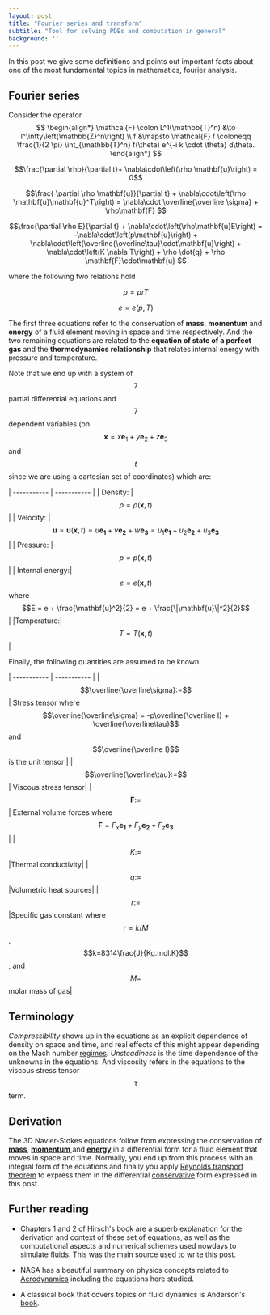 ```yaml
---
layout: post
title: "Fourier series and transform"
subtitle: "Tool for solving PDEs and computation in general"
background: '' 
---
```

<script src="https://polyfill.io/v3/polyfill.min.js?features=es6"></script>
<script id="MathJax-script" async src="https://cdn.jsdelivr.net/npm/mathjax@3/es5/tex-mml-chtml.js"></script>

In this post we give some definitions and points out important facts about one of the most fundamental topics in mathematics, fourier analysis. 

## Fourier series

Consider the operator
$$
\begin{align*}
  \mathcal{F} \colon L^1(\mathbb{T}^n) &\to l^\infty\left(\mathbb{Z}^n\right) \\
  f &\mapsto \mathcal{F} f \coloneqq \frac{1}{2 \pi} \int_{\mathbb{T}^n} f(\theta) e^{-i k \cdot \theta} d\theta.
\end{align*}
$$


$$\frac{\partial \rho}{\partial t}+ \nabla\cdot\left(\rho \mathbf{u}\right)  = 0$$

$$\frac{ \partial \rho \mathbf{u}}{\partial t} + \nabla\cdot\left(\rho \mathbf{u}\mathbf{u}^T\right) =  \nabla\cdot \overline{\overline \sigma} + \rho\mathbf{F} $$

$$\frac{\partial \rho E}{\partial t} + \nabla\cdot\left(\rho\mathbf{u}E\right) = -\nabla\cdot\left(p\mathbf{u}\right) + \nabla\cdot\left(\overline{\overline\tau}\cdot\mathbf{u}\right) + \nabla\cdot\left(K \nabla T\right) + \rho \dot{q} + \rho \mathbf{F}\cdot\mathbf{u} $$

where the following two relations hold 

$$p = \rho r T$$

$$e = e(p,T)$$

The first three equations refer to the conservation of **mass**, **momentum** and **energy** of a fluid element moving in space and time respectively. And the two remaining equations are related to the **equation of state of a perfect gas** and the **thermodynamics relationship** that relates internal energy with pressure and temperature.

Note that we end up with a system of $$7$$ partial differential equations and $$7$$ dependent variables (on $$\mathbf{x} = x\mathbf{e}_1+y\mathbf{e}_2+z\mathbf{e}_3$$ and $$t$$ since we are using a cartesian set of coordinates) which are:

| ----------- | ----------- |
| Density:      | $$\rho = \rho(\mathbf{x},t)$$       |
| Velocity:   | $$\mathbf{u} = \mathbf{u}(\mathbf{x},t) = u\mathbf{e_1} + v\mathbf{e_2} + w\mathbf{e_3}= u_1\mathbf{e_1} + u_2\mathbf{e_2} + u_3\mathbf{e_3}$$|
| Pressure:   | $$p = p(\mathbf{x},t)$$|
| Internal energy:| $$e = e(\mathbf{x},t)$$ where $$E = e + \frac{\mathbf{u}^2}{2} = e + \frac{\|\mathbf{u}\|^2}{2}$$|
|Temperature:|$$T= T(\mathbf{x},t)$$|

Finally, the following quantities are assumed to be known:

| ----------- | ----------- |
| $$\overline{\overline\sigma}:=$$ | Stress tensor where $$\overline{\overline\sigma} = -p\overline{\overline I} + \overline{\overline\tau}$$ and $$\overline{\overline I}$$ is the unit tensor       |
| $$\overline{\overline\tau}:=$$   | Viscous stress tensor|
| $$\mathbf{F}:=$$| External volume forces where $$\mathbf{F} = F_x\mathbf{e_1} + F_y\mathbf{e_2} + F_z\mathbf{e_3}$$|
|$$K:=$$|Thermal conductivity|
|$$\dot{q}:=$$|Volumetric heat sources|
|$$r:=$$|Specific gas constant where $$r = k/M$$, $$k=8314\frac{J}{Kg.mol.K}$$, and $$M=$$ molar mass of gas|


## Terminology

*Compressibility* shows up in the equations as an explicit dependence of density on space and time, and real effects of this might appear depending on the Mach number [regimes](https://en.wikipedia.org/wiki/Mach_number). *Unsteadiness* is the time dependence of the unknowns in the equations. And viscosity refers in the equations to the viscous stress tensor $$\tau$$ term. 

## Derivation 

The 3D Navier-Stokes equations follow from expressing the conservation of [**mass**](https://en.wikipedia.org/wiki/Conservation_of_mass), [**momentum**](https://www.sciencedirect.com/topics/earth-and-planetary-sciences/newton-second-law#:~:text=Newton's%20second%20law%20states%20that%20the%20rate%20of%20change%20of,is%20equated%20to%20the%20forces.),and [**energy**](https://en.wikipedia.org/wiki/Conservation_of_energy) in a differential form for a fluid element that moves in space and time. Normally, you end up from this process with an integral form of the equations and finally you apply [Reynolds transport theorem](https://en.wikipedia.org/wiki/Reynolds_transport_theorem) to express them in the differential [conservative](https://en.wikipedia.org/wiki/Conservation_form) form expressed in this post.


## Further reading

- Chapters 1 and 2 of Hirsch's [book](https://www.amazon.com/Numerical-Computation-Internal-External-Flows/dp/0750665947) are a superb explanation for the derivation and context of these set of equations, as well as the computational aspects and numerical schemes used nowdays to simulate fluids. This was the main source used to write this post.

- NASA has a beautiful summary on physics concepts related to [Aerodynamics](https://www.grc.nasa.gov/www/k-12/airplane/short.html) including the equations here studied.

- A classical book that covers topics on fluid dynamics is Anderson's [book](https://www.amazon.com/Modern-Compressible-Flow-Historical-Perspective/dp/0072424435).